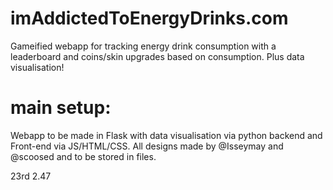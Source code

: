 # imAddictedToEnergyDrinks.com
Gameified webapp for tracking energy drink consumption with a leaderboard and coins/skin upgrades based on consumption. Plus data visualisation!


# main setup:
Webapp to be made in Flask with data visualisation via python backend and Front-end via JS/HTML/CSS. All designs made by @Isseymay and @scoosed and to be stored in files.

23rd
2.47
